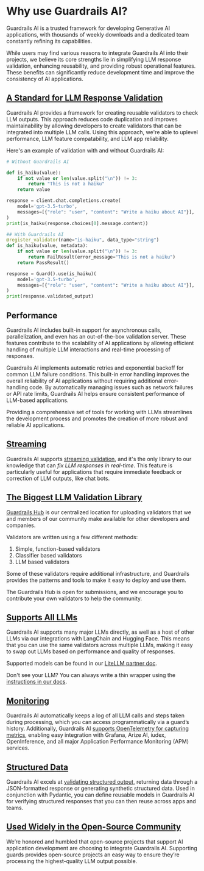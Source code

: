 # Why use Guardrails AI?

Guardrails AI is a trusted framework for developing Generative AI applications, with thousands of weekly downloads and a dedicated team constantly refining its capabilities. 

While users may find various reasons to integrate Guardrails AI into their projects, we believe its core strengths lie in simplifying LLM response validation, enhancing reusability, and providing robust operational features. These benefits can significantly reduce development time and improve the consistency of AI applications.


## [A Standard for LLM Response Validation](/docs/concepts/validators)

Guardrails AI provides a framework for creating reusable validators to check LLM outputs. This approach reduces code duplication and improves maintainability by allowing developers to create validators that can be integrated into multiple LLM calls. Using this approach, we're able to uplevel performance, LLM feature compatability, and LLM app reliability.

Here's an example of validation with and without Guardrails AI:

```python
# Without Guardrails AI

def is_haiku(value):
    if not value or len(value.split("\n")) != 3:
        return "This is not a haiku"
    return value

response = client.chat.completions.create(
    model='gpt-3.5-turbo',
    messages=[{"role": "user", "content": "Write a haiku about AI"}],
)
print(is_haiku(response.choices[0].message.content))

## With Guardrails AI
@register_validator(name="is-haiku", data_type="string")
def is_haiku(value, metadata):
    if not value or len(value.split("\n")) != 3:
        return FailResult(error_message="This is not a haiku")
    return PassResult()

response = Guard().use(is_haiku)(
    model='gpt-3.5-turbo',
    messages=[{"role": "user", "content": "Write a haiku about AI"}],
)
print(response.validated_output)
```

## Performance
Guardrails AI includes built-in support for asynchronous calls, parallelization, and even has an out-of-the-box validation server. These features contribute to the scalability of AI applications by allowing efficient handling of multiple LLM interactions and real-time processing of responses.

Guardrails AI implements automatic retries and exponential backoff for common LLM failure conditions. This built-in error handling improves the overall reliability of AI applications without requiring additional error-handling code. By automatically managing issues such as network failures or API rate limits, Guardrails AI helps ensure consistent performance of LLM-based applications.

Providing a comprehensive set of tools for working with LLMs streamlines the development process and promotes the creation of more robust and reliable AI applications.


## [Streaming](/docs/concepts/streaming)

Guardrails AI supports [streaming validation](/docs/how_to_guides/enable_streaming), and it's the only library to our knowledge that can *fix LLM responses in real-time*. This feature is particularly useful for applications that require immediate feedback or correction of LLM outputs, like chat bots.

## [The Biggest LLM Validation Library](/docs/concepts/hub)

[Guardrails Hub](https://hub.guardrailsai.com) is our centralized location for uploading validators that we and members of our community make available for other developers and companies. 

Validators are written using a few different methods:
1. Simple, function-based validators
2. Classifier based validators
3. LLM based validators

Some of these validators require additional infrastructure, and Guardrails provides the patterns and tools to make it easy to deploy and use them.

The Guardrails Hub is open for submissions, and we encourage you to contribute your own validators to help the community.


## [Supports All LLMs](/docs/how_to_guides/using_llms)

Guardrails AI supports many major LLMs directly, as well as a host of other LLMs via our integrations with LangChain and Hugging Face. This means that you can use the same validators across multiple LLMs, making it easy to swap out LLMs based on performance and quality of responses.

Supported models can be found in our [LiteLLM partner doc](https://docs.litellm.ai/docs/providers).

Don't see your LLM? You can always write a thin wrapper using the [instructions in our docs](/docs/how_to_guides/using_llms#custom-llm-wrappers).

## [Monitoring](/docs/concepts/telemetry)

Guardrails AI automatically keeps a log of all LLM calls and steps taken during processing, which you can access programmatically via a guard’s history. Additionally, Guardrails AI [supports OpenTelemetry for capturing metrics](/docs/concepts/telemetry), enabling easy integration with Grafana, Arize AI, iudex,  OpenInference, and all major Application Performance Monitoring (APM) services.

## [Structured Data](/docs/how_to_guides/generate_structured_data)
Guardrails AI excels at [validating structured output](/docs/how_to_guides/generate_structured_data), returning data through a JSON-formatted response or generating synthetic structured data. Used in conjunction with Pydantic, you can define reusable models in Guardrails AI for verifying structured responses that you can then reuse across apps and teams.


## [Used Widely in the Open-Source Community](/docs/getting_started/contributing)

We’re honored and humbled that open-source projects that support AI application development are choosing to integrate Guardrails AI. Supporting guards provides open-source projects an easy way to ensure they’re processing the highest-quality LLM output possible.
